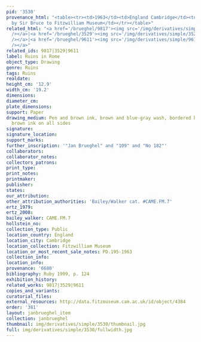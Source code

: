 ```yaml
---
pid: '3530'
provenance_html: "<table><tr><td>1963</td><td>England Cambridge</td><td>Bequeathed
  by Sir Bruce to Fitzwilliam Museum</td></tr></table>"
related_html: "<a href='/brueghel/9817'><img src='/img/derivatives/simple/9817/thumbnail.jpg'
  /></a>|<a href='/brueghel/3529'><img src='/img/derivatives/simple/3529/thumbnail.jpg'
  /></a>|<a href='/brueghel/9611'><img src='/img/derivatives/simple/9611/thumbnail.jpg'
  /></a>"
related_ids: 9817|3529|9611
label: Ruins in Rome
object_type: Drawing
genre: Ruins
tags: Ruins
realdate:
height_cm: '12.9'
width_cm: '19.2'
dimensions:
diameter_cm:
plate_dimensions:
support: Paper
drawing_medium: Pen and brown ink, brown and blue-gray wash, bordered by a line of
  brown ink on all sides
signature:
signature_location:
support_marks:
further_inscription: '"Jan Brueghel" and "109" and "No 182"'
collaborators:
collaborator_notes:
collectors_patrons:
print_type:
print_notes:
printmaker:
publisher:
states:
our_attribution:
other_attribution_authorities: 'Bailey/Walker cat. #CAME.FM.7'
ertz_1979:
ertz_2008:
bailey_walker: CAME.FM.7
hollstein_no:
collection_type: Public
location_country: England
location_city: Cambridge
location_collection: Fitzwilliam Museum
location_or_most_recent_sale_notes: PD.195-1963
collection_info:
location_info:
provenance: '6680'
bibliography: Ruby 1999, p. 124
exhibition_history:
related_works: 9817|3529|9611
copies_and_variants:
curatorial_files:
external_resources: http://data.fitzmuseum.cam.ac.uk/id/object/4384
order: '381'
layout: janbrueghel_item
collection: janbrueghel
thumbnail: img/derivatives/simple/3530/thumbnail.jpg
full: img/derivatives/simple/3530/fullwidth.jpg
---
```


